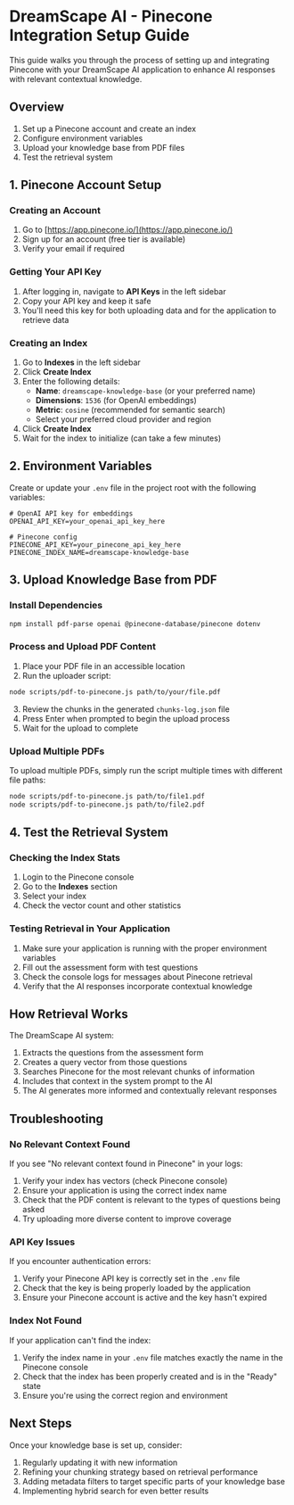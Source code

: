 # DreamScape AI - Pinecone Integration Setup Guide

This guide walks you through the process of setting up and integrating Pinecone with your DreamScape AI application to enhance AI responses with relevant contextual knowledge.

## Overview

1. Set up a Pinecone account and create an index
2. Configure environment variables
3. Upload your knowledge base from PDF files
4. Test the retrieval system

## 1. Pinecone Account Setup

### Creating an Account

1. Go to [https://app.pinecone.io/](https://app.pinecone.io/)
2. Sign up for an account (free tier is available)
3. Verify your email if required

### Getting Your API Key

1. After logging in, navigate to **API Keys** in the left sidebar
2. Copy your API key and keep it safe
3. You'll need this key for both uploading data and for the application to retrieve data

### Creating an Index

1. Go to **Indexes** in the left sidebar
2. Click **Create Index**
3. Enter the following details:
   - **Name**: `dreamscape-knowledge-base` (or your preferred name)
   - **Dimensions**: `1536` (for OpenAI embeddings)
   - **Metric**: `cosine` (recommended for semantic search)
   - Select your preferred cloud provider and region
4. Click **Create Index**
5. Wait for the index to initialize (can take a few minutes)

## 2. Environment Variables

Create or update your `.env` file in the project root with the following variables:

```
# OpenAI API key for embeddings
OPENAI_API_KEY=your_openai_api_key_here

# Pinecone config
PINECONE_API_KEY=your_pinecone_api_key_here
PINECONE_INDEX_NAME=dreamscape-knowledge-base
```

## 3. Upload Knowledge Base from PDF

### Install Dependencies

```bash
npm install pdf-parse openai @pinecone-database/pinecone dotenv
```

### Process and Upload PDF Content

1. Place your PDF file in an accessible location
2. Run the uploader script:

```bash
node scripts/pdf-to-pinecone.js path/to/your/file.pdf
```

3. Review the chunks in the generated `chunks-log.json` file
4. Press Enter when prompted to begin the upload process
5. Wait for the upload to complete

### Upload Multiple PDFs

To upload multiple PDFs, simply run the script multiple times with different file paths:

```bash
node scripts/pdf-to-pinecone.js path/to/file1.pdf
node scripts/pdf-to-pinecone.js path/to/file2.pdf
```

## 4. Test the Retrieval System

### Checking the Index Stats

1. Login to the Pinecone console
2. Go to the **Indexes** section
3. Select your index
4. Check the vector count and other statistics

### Testing Retrieval in Your Application

1. Make sure your application is running with the proper environment variables
2. Fill out the assessment form with test questions
3. Check the console logs for messages about Pinecone retrieval
4. Verify that the AI responses incorporate contextual knowledge

## How Retrieval Works

The DreamScape AI system:

1. Extracts the questions from the assessment form
2. Creates a query vector from those questions
3. Searches Pinecone for the most relevant chunks of information
4. Includes that context in the system prompt to the AI
5. The AI generates more informed and contextually relevant responses

## Troubleshooting

### No Relevant Context Found

If you see "No relevant context found in Pinecone" in your logs:

1. Verify your index has vectors (check Pinecone console)
2. Ensure your application is using the correct index name
3. Check that the PDF content is relevant to the types of questions being asked
4. Try uploading more diverse content to improve coverage

### API Key Issues

If you encounter authentication errors:

1. Verify your Pinecone API key is correctly set in the `.env` file
2. Check that the key is being properly loaded by the application
3. Ensure your Pinecone account is active and the key hasn't expired

### Index Not Found

If your application can't find the index:

1. Verify the index name in your `.env` file matches exactly the name in the Pinecone console
2. Check that the index has been properly created and is in the "Ready" state
3. Ensure you're using the correct region and environment

## Next Steps

Once your knowledge base is set up, consider:

1. Regularly updating it with new information
2. Refining your chunking strategy based on retrieval performance
3. Adding metadata filters to target specific parts of your knowledge base
4. Implementing hybrid search for even better results 
